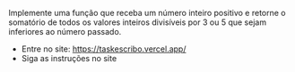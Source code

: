 <p>Implemente uma função que receba um número inteiro positivo e retorne o somatório de todos os valores
inteiros divisíveis por 3 ou 5 que sejam inferiores ao número passado.</p>

- Entre no site: https://taskescribo.vercel.app/ <br>
- Siga as instruções no site <br>
 
